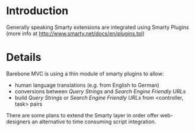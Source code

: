 # Introduction #

Generally speaking Smarty extensions are integrated using Smarty Plugins (more info at http://www.smarty.net/docs/en/plugins.tpl)


# Details #

Barebone MVC is using a thin module of smarty plugins to allow:

  * human language translations (e.g. from English to German)
  * conversions between _Query Strings_ and _Search Engine Friendly URLs_
  * build _Query Strings_ or _Search Engine Friendly URLs_ from <controller, task> pairs

There are some plans to extend the Smarty layer in order offer web-designers an alternative to time consuming script integration.